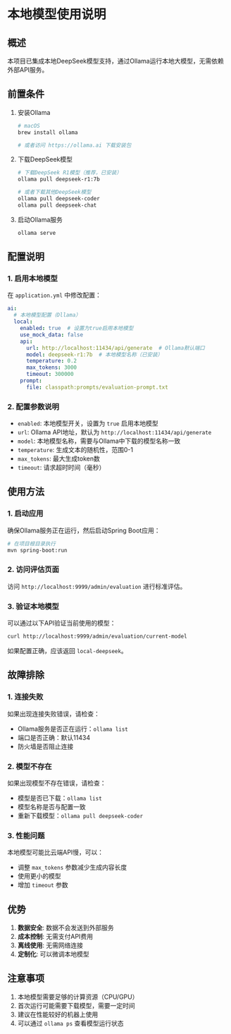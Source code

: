 # 本地模型使用说明

## 概述

本项目已集成本地DeepSeek模型支持，通过Ollama运行本地大模型，无需依赖外部API服务。

## 前置条件

1. 安装Ollama
   ```bash
   # macOS
   brew install ollama
   
   # 或者访问 https://ollama.ai 下载安装包
   ```

2. 下载DeepSeek模型
   ```bash
   # 下载DeepSeek R1模型（推荐，已安装）
   ollama pull deepseek-r1:7b
   
   # 或者下载其他DeepSeek模型
   ollama pull deepseek-coder
   ollama pull deepseek-chat
   ```

3. 启动Ollama服务
   ```bash
   ollama serve
   ```

## 配置说明

### 1. 启用本地模型

在 `application.yml` 中修改配置：

```yaml
ai:
  # 本地模型配置（Ollama）
  local:
    enabled: true  # 设置为true启用本地模型
    use_mock_data: false
    api:
      url: http://localhost:11434/api/generate  # Ollama默认端口
      model: deepseek-r1:7b  # 本地模型名称（已安装）
      temperature: 0.2
      max_tokens: 3000
      timeout: 300000
    prompt:
      file: classpath:prompts/evaluation-prompt.txt
```

### 2. 配置参数说明

- `enabled`: 本地模型开关，设置为 `true` 启用本地模型
- `url`: Ollama API地址，默认为 `http://localhost:11434/api/generate`
- `model`: 本地模型名称，需要与Ollama中下载的模型名称一致
- `temperature`: 生成文本的随机性，范围0-1
- `max_tokens`: 最大生成token数
- `timeout`: 请求超时时间（毫秒）

## 使用方法

### 1. 启动应用

确保Ollama服务正在运行，然后启动Spring Boot应用：

```bash
# 在项目根目录执行
mvn spring-boot:run
```

### 2. 访问评估页面

访问 `http://localhost:9999/admin/evaluation` 进行标准评估。

### 3. 验证本地模型

可以通过以下API验证当前使用的模型：

```bash
curl http://localhost:9999/admin/evaluation/current-model
```

如果配置正确，应该返回 `local-deepseek`。

## 故障排除

### 1. 连接失败

如果出现连接失败错误，请检查：

- Ollama服务是否正在运行：`ollama list`
- 端口是否正确：默认11434
- 防火墙是否阻止连接

### 2. 模型不存在

如果出现模型不存在错误，请检查：

- 模型是否已下载：`ollama list`
- 模型名称是否与配置一致
- 重新下载模型：`ollama pull deepseek-coder`

### 3. 性能问题

本地模型可能比云端API慢，可以：

- 调整 `max_tokens` 参数减少生成内容长度
- 使用更小的模型
- 增加 `timeout` 参数

## 优势

1. **数据安全**: 数据不会发送到外部服务
2. **成本控制**: 无需支付API费用
3. **离线使用**: 无需网络连接
4. **定制化**: 可以微调本地模型

## 注意事项

1. 本地模型需要足够的计算资源（CPU/GPU）
2. 首次运行可能需要下载模型，需要一定时间
3. 建议在性能较好的机器上使用
4. 可以通过 `ollama ps` 查看模型运行状态
